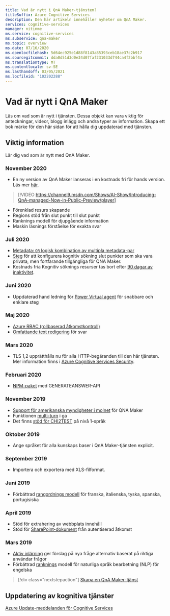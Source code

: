 ```yaml
---
title: Vad är nytt i QnA Maker-tjänsten?
titleSuffix: Azure Cognitive Services
description: Den här artikeln innehåller nyheter om QnA Maker.
services: cognitive-services
manager: nitinme
ms.service: cognitive-services
ms.subservice: qna-maker
ms.topic: overview
ms.date: 07/16/2020
ms.openlocfilehash: 5d64ec925e1d88f8143a85393ceb18ae37c2b917
ms.sourcegitcommit: dda0d51d3d0e34d07faf231033d744ca4f2bbf4a
ms.translationtype: MT
ms.contentlocale: sv-SE
ms.lasthandoff: 03/05/2021
ms.locfileid: "102202288"
---
```

# <a name="whats-new-in-qna-maker"></a>Vad är nytt i QnA Maker

Läs om vad som är nytt i tjänsten. Dessa objekt kan vara viktig för anteckningar, videor, blogg inlägg och andra typer av information. Skapa ett bok märke för den här sidan för att hålla dig uppdaterad med tjänsten.

## <a name="release-notes"></a>Viktig information

Lär dig vad som är nytt med QnA Maker.

### <a name="november-2020"></a>November 2020

* En ny version av QnA Maker lanseras i en kostnads fri för hands version. Läs mer [här](https://techcommunity.microsoft.com/t5/azure-ai/introducing-qna-maker-managed-now-in-public-preview/ba-p/1845575).

> [!VIDEO https://channel9.msdn.com/Shows/AI-Show/Introducing-QnA-managed-Now-in-Public-Preview/player]
* Förenklad resurs skapande
* Regions stöd från slut punkt till slut punkt
* Ranknings modell för djupgående information
* Maskin läsnings förståelse för exakta svar
  
### <a name="july-2020"></a>Juli 2020

* [Metadata: `OR` logisk kombination av multipla metadata-par](how-to/metadata-generateanswer-usage.md#logical-or-using-strictfilterscompoundoperationtype-property)
* [Steg](how-to/network-isolation.md) för att konfigurera kognitiv sökning slut punkter som ska vara privata, men fortfarande tillgängliga för QNA Maker.
* Kostnads fria Kognitiv söknings resurser tas bort efter [90 dagar av inaktivitet](how-to/set-up-qnamaker-service-azure.md#inactivity-policy-for-free-search-resources).

### <a name="june-2020"></a>Juni 2020

* Uppdaterad hand ledning för [Power Virtual agent](tutorials/integrate-with-power-virtual-assistant-fallback-topic.md) för snabbare och enklare steg

### <a name="may-2020"></a>Maj 2020

* [Azure RBAC (rollbaserad åtkomstkontroll)](concepts/role-based-access-control.md)
* [Omfattande text redigering](how-to/edit-knowledge-base.md#rich-text-editing-for-answer) för svar

### <a name="march-2020"></a>Mars 2020

* TLS 1,2 upprätthålls nu för alla HTTP-begäranden till den här tjänsten. Mer information finns i [Azure Cognitive Services Security](../cognitive-services-security.md).

### <a name="february-2020"></a>Februari 2020

* [NPM-paket](https://www.npmjs.com/package/@azure/cognitiveservices-qnamaker) med GENERATEANSWER-API

### <a name="november-2019"></a>November 2019

* [Support för amerikanska myndigheter i molnet](../../azure-government/compare-azure-government-global-azure.md#guidance-for-developers) för QNA Maker
* Funktionen [multi-turn](./how-to/multiturn-conversation.md) i ga
* Det finns [stöd för CHI2TEST](./how-to/chit-chat-knowledge-base.md#language-support) på nivå 1-språk

### <a name="october-2019"></a>Oktober 2019

* Ange språket för alla kunskaps baser i QnA Maker-tjänsten explicit.

### <a name="september-2019"></a>September 2019

* Importera och exportera med XLS-filformat.

### <a name="june-2019"></a>Juni 2019

* Förbättrad [rangordnings modell](concepts/query-knowledge-base.md#ranker-process) för franska, italienska, tyska, spanska, portugisiska

### <a name="april-2019"></a>April 2019

* Stöd för extrahering av webbplats innehåll
* Stöd för [SharePoint-dokument](how-to/add-sharepoint-datasources.md) från autentiserad åtkomst

### <a name="march-2019"></a>Mars 2019

* [Aktiv inlärning](how-to/improve-knowledge-base.md) ger förslag på nya fråge alternativ baserat på riktiga användar frågor
* Förbättrad [ranknings](concepts/query-knowledge-base.md#ranker-process) modell för naturliga språk bearbetning (NLP) för engelska

> [!div class="nextstepaction"]
> [Skapa en QnA Maker-tjänst](how-to/set-up-qnamaker-service-azure.md)

## <a name="cognitive-service-updates"></a>Uppdatering av kognitiva tjänster

[Azure Update-meddelanden för Cognitive Services](https://azure.microsoft.com/updates/?product=cognitive-services)
